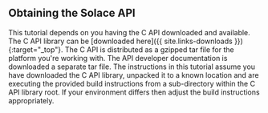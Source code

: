 
## Obtaining the Solace API

This tutorial depends on you having the C API downloaded and available. The C API library can be [downloaded here]({{ site.links-downloads }}){:target="_top"}. The C API is distributed as a gzipped tar file for the platform you're working with. The API developer documentation is downloaded a separate tar file. The instructions in this tutorial assume you have downloaded the C API library, unpacked it to a known location and are executing the provided build instructions from a sub-directory within the C API library root. If your environment differs then adjust the build instructions appropriately.